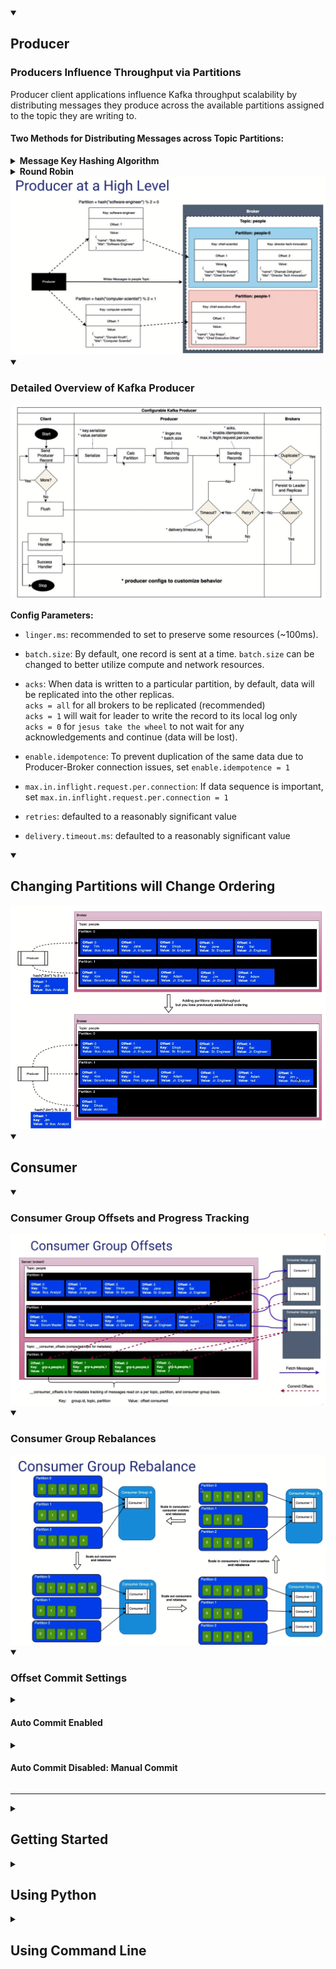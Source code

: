 <details open>
  <summary><h2>Producer</h2></summary>
  
  <h3>Producers Influence Throughput via Partitions</h3>
  Producer client applications influence Kafka throughput scalability by distributing messages they produce across the available partitions assigned to the topic they are writing to.

  <br>

  <h4>Two Methods for Distributing Messages across Topic Partitions:</h4>
  <details>
    <summary><b>Message Key Hashing Algorithm</b></summary>
    <ul>
      <li><b>If a message key is specified</b> then the producer client performs a hash based calculation for aprtition assignment</li>
      <li>hash(key) % num partitions</li>
      <li>All messages that share the same key will be colocated in the same partition maintained in order of arrival to Kafka</li>
    </ul>
  </details>
  <details>
    <summary><b>Round Robin</b></summary>
    <ul>
      <li>If no message key is specified then the producer client distributes the messages it produces round robin style across the partitions</li>
    </ul>
  </details>
  
  <img src="./img/producer_high_level.png" title="Kafka Producer">

<details open>
<summary><h3>Detailed Overview of Kafka Producer</h3></summary>
<img src="./img/producer_flow.png" title="Kafka Producer Overview">    
  
<b>Config Parameters:</b>
* ```linger.ms```: recommended to set to preserve some resources (~100ms).

* ```batch.size```: By default, one record is sent at a time. ```batch.size``` can be changed to better utilize compute and network resources.  

* ```acks```: When data is written to a particular partition, by default, data will be replicated into the other replicas.
  <br>```acks = all``` for all brokers to be replicated (recommended)
  <br>```acks = 1``` will wait for leader to write the record to its local log only
  <br>```acks = 0``` for ```jesus take the wheel``` to not wait for any acknowledgements and continue (data will be lost).
* ```enable.idempotence```: To prevent duplication of the same data due to Producer-Broker connection issues, set ```enable.idempotence = 1```

* ```max.in.inflight.request.per.connection```: If data sequence is important, set ```max.in.inflight.request.per.connection = 1```

* ```retries```: defaulted to a reasonably significant value

* ```delivery.timeout.ms```: defaulted to a reasonably significant value
</details>

<details open>
  <summary><h2>Changing Partitions will Change Ordering</h2></summary>
  
  <img src="./img/producer_changing_partitions.png" title="Kafka Producer: Changing Partitions">  
</details>


</details>

<details open>
  <summary><h2>Consumer</h2></summary>

  <details open>
  <summary><h3>Consumer Group Offsets and Progress Tracking</h3></summary>    
  <img src="./img/consumer_group_offsets.png" title="Kafka Consumer: Consumer Group Offsets">      
  </details>

  <details open>
    <summary><h3>Consumer Group Rebalances</h3></summary>    
    <img src="./img/consumer_group_rebalances.png" title="Kafka Consumer: Consumer Group Rebalances">   
  </details>

  <details open>
    <summary><h3>Offset Commit Settings</h3></summary>

  <details>
    <summary><h4>Auto Commit Enabled</h4></summary>   
    <img src="./img/consumer_auto_commit_enabled.png" title="Kafka Consumer: Consumer Auto Commit Enabled">      
  </details>

  <details>
      <summary><h4>Auto Commit Disabled: Manual Commit</h4></summary>
      
  <details open>
    <summary>At Least Once Processing</summary>      
    <img src="./img/consumer_manual_offset_commits_at_least_once_processing.png" title="Kafka Consumer: Consumer Manual Commit - At Least Once Processing">      
  </details>

  <details open>
    <summary>At Most Once Processing</summary>      
    <img src="./img/consumer_manual_offset_commits_at_most_once_processing.png" title="Kafka Consumer: Consumer Manual Commit - At Most Once Processing">      
  </details>

  <details open>
    <summary>Exactly Once Processing</summary>      
    <img src="./img/consumer_manual_offset_commits_exactly_once_processing.png" title="Kafka Consumer: Consumer Manual Commit - Exactly Once Processing">      
  </details>
  
      
  </details>



  </details>
  
</details>

<hr>

<details>
  <summary><h2>Getting Started</h2></summary>  
  
  Within the directory with the settings configured in ```docker-compose.yml```
  ### Start up docker-compose
  ```
  > docker-compose up -d
  ```
  ### Show state of compose
  ```
  > docker-compose ps
  ```
  ### Turn off docker environment
  ```
  > docker-compose down -v
  ```
</details>

<details>
  <summary><h2>Using Python</h2></summary>
  
  Start the Kafka Python file ```main.py``` using 
  ```
  > uvicorn main:app --reload
  ```
  
  Start a Consumer in a separate console
  ```
  > docker exec -it cli-tools kafka-console-consumer --bootstrap-server broker0:29092 --topic people.basic.python
  ```
  
  Calling a POST request configured in ```main.py```
  ```
  > http POST :8088/api/people count:=3
  ```
  The Consumer should should show any data if available.
</details>

<details>
  <summary><h2>Using Command Line</h2></summary>
  
  ### Topic Management via CLI within dockerized environment
  ```
  > docker-compose ps
  ```
  There should be a cli-tools container
  
  List Topics inside the Kafka environment
  ```
  > docker exec -it cli-tools kafka-topics --boostrap-server --list broker0:29092,broker1:29093,broker2:29094
  ```
  
  ### Create Topic
  Listing the partition and replication number will override the value specified inside the ```docker-compose.yml```
  ```
  > docker exec -it cli-tools kafka-topics --boostrap-server --create broker0:29092 --topic people --partitions 3 --replication-factor 3
  ```
  
  ### Describe Topics
  ```
  > docker exec -it cli-tools kafka-topics --boostrap-server --describe broker0:29092 --topic people
  ```
  
  ### Delete Topics 
  ```
  > docker exec -it cli-tools kafka-topics --boostrap-server --delete broker0:29092 --topic people
  ```
  
  ### Create Topic with different retention
  1 hour = 360000ms
  ```
  docker exec -it cli-tools kafka-topics --boostrap-server broker0:29092 --topic experiments --config rentention.ms=360000
  ```
  
  ### Describe configs
  ```
  > docker exec -it cli-tools kafka-configs --boostrap-server broker0:29092 --describe -- all --topic experiments
  ```
  
  ### Change Retention of a Topic
  Default retention periond is 2 weeks.
  ```
  > docker exec -it cli-tools kafka-configs --boostrap-server broker0:29092 --alter --entity-type topics --entity-name experiments --add-config retention.ms=500000
  ```
  
  ### Create compacted Topic 
  Topic name = experiments.latest (different name from experiments)
  ```
  > docker exec -it cli-tools kafka-topics --boostrap-server broker0:29092 --create --topic experiments.latest -config cleanup.policy=compact
  ```
  
  <hr>
  
  # Producer & Consumer API
  
  ### Start Producer
  ```
  > docker exec -it cli-tools kafka-console-producer --bootstrap-server broker0:29092 --topic people
  ```
  ### Start Consumer
  ```
  > docker exec -it cli-tools kafka-console-consumer --bootstrap-server broker0:29092 --topic people --from-beginning
  ```
  Within Producer CLI, try typing the following:
  ```
  > {"name":"Martin Fowler", "title":"Chief Scientist"}
  > {"name":"Zhamak Dehghani", "title":"Direct Tech Innovation"}
  ```
  The consumer CLI should reflect the changes accordingly.
  ```
  {"name":"Martin Fowler", "title":"Chief Scientist"}
  {"name":"Zhamak Dehghani", "title":"Direct Tech Innovation"}
  ```
  
  <br>
  
  <h3>Including Keys</h3>
  
  ### Start Producer
  ```
  > docker exec -it cli-tools kafka-console-producer --bootstrap-server broker0:29092 --topic people --property "parse.key=true" --property "key.separator=|"
  ```
  ### Start Consumer
  ```
  > docker exec -it cli-tools kafka-console-consumer --bootstrap-server broker0:29092 --topic people --from-beginning --property "print.key=true"
  ```
  Inputting key-value in the Producer will be as follows:
  ```
  > chief-scientist|{"name":"Martin Fowler", "title":"Chief Scientist"}
  > director-tech-innovation|{"name":"Zhamak Dehghani", "title":"Direct Tech Innovation"}
  ```
  The Consumer console will print the following:
  ```
  chief-scientist  {"name":"Martin Fowler", "title":"Chief Scientist"}
  director-tech-innvation  {"name":"Zhamak Dehghani", "title":"Direct Tech Innovation"}
  ```

  <h3>Consumer Groups</h3>
  
  Listing all consumer groups
  ```
  > docker exec -it cli-tools kafka-consumer-groups --bootstrap-server broker0:29092 --list
  ```
  To look at a specific group
  ```
  > docker exec -it cli-tools kafka-consumer-groups --bootstrap-server broker0:29092 --describe --group people.adv.python.grp-0
  ```
  To reset consumer offsets
  e.g. Reset Group 0, Partition 0: to offset 5
  ```
  > docker exec -it cli-tools kafka-consumer-groups --bootstrap-server broker0:29092 --reset-offsets --to-offsets 5 --group people.adv.python.grp-0 --topic people.adv.python:0
  ```
  * You can test the change in offset by adding ```--dry-run``` at the end of the command
  * To change any offsets, the consumer needs to be stopped. You will need to wait a couple of seconds before Kafka realises the consumer is down.
</details>
